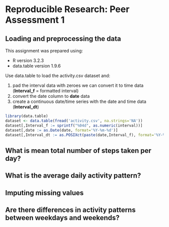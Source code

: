 # Reproducible Research: Peer Assessment 1

## Loading and preprocessing the data
This assignment was prepared using:  
* R version 3.2.3  
* data.table version 1.9.6

Use data.table to load the activity.csv dataset and:  
1. pad the interval data with zeroes we can convert it to time data (**Interval_f** = formatted interval)  
2. convert the date column to **date** data  
3. create a continuous date/time series with the date and time data (**Interval_dt**)  



```r
library(data.table)
dataset <- data.table(fread('activity.csv', na.strings='NA'))
dataset[,Interval_f := sprintf("%04d", as.numeric(interval))]
dataset[,date := as.Date(date, format='%Y-%m-%d')] 
dataset[,Interval_dt := as.POSIXct(paste(date,Interval_f), format='%Y-%m-%d %H%M')]
```

## What is mean total number of steps taken per day?



## What is the average daily activity pattern?



## Imputing missing values



## Are there differences in activity patterns between weekdays and weekends?
